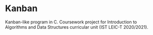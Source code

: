 # Kanban
Kanban-like program in C. Coursework project for Introduction to Algorithms and Data Structures curricular unit (IST LEIC-T 2020/2021).

